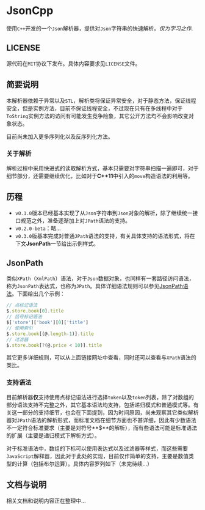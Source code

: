 # JsonCpp
使用`C++`开发的一个`Json`解析器，提供对`Json`字符串的快速解析。*仅为学习之作*.

## LICENSE
源代码在`MIT`协议下发布。具体内容要求见`LICENSE`文件。

## 简要说明
本解析器依赖于异常以及`STL`，解析类将保证异常安全，对于静态方法，保证线程安全，但是实例方法，目前不保证线程安全，不过现在只有在多线程中对于`ToString`实例方法的访问有可能发生竞争险象，其它公开方法均不会影响改变对象状态。

目前尚未加入更多序列化以及反序列化方法。

### 关于解析
解析过程中采用快进式的读取解析方式，基本只需要对字符串扫描一遍即可，对于细节部分，还需要继续优化，比如对于**C++11**中引入的`move`构造语法的利用等。

## 历程
* `v0.1.0`版本已经基本实现了从`Json`字符串到`Json`对象的解析，除了继续统一接口规范之外，准备逐渐加上对`JPath`语法的支持。
* `v0.2.0-beta`：略…
* `v0.3.0`版基本完成对普通`JPath`语法的支持，有关具体支持的语法形式，将在下文**JsonPath**一节给出示例样式。

## JsonPath
类似`XPath`（`XmlPath`）语法，对于`Json`数据对象，也同样有一套路径访问语法，称为`JsonPath`表达式，也称为`JPath`。具体详细语法规则可以参见[JsonPath语法](http://goessner.net/articles/JsonPath/)。下面给出几个示例：

``` JavaScript
// 点标记语法
$.store.book[0].title
// 括号标记语法
$['store']['book'][0]['title']
// 使用索引
$.store.book[(@.length-1)].title
// 过滤器
$.store.book[?(@.price < 10)].title
```

其它更多详细规则，可以从上面链接网址中查看，同时还可以查看与`XPath`语法的类比。

### 支持语法
目前解析器**仅**支持使用点标记语法进行选择`token`以及`token`列表，除了对数组的部分语法支持不完整之外，其它基本语法均支持，包括递归模式和普通模式等。有关这一部分的支持细节，也会在下面提到，因为时间原因，尚未观察其它类似解析器对`JPath`语法的解析形式，而标准文档在细节方面也不甚详细，因此有少数语法不一定符合标准要求（主要是对符号**$**的解析），而有些语法可能是标准语法的扩展（主要是递归模式下解析方式）。

对于标准语法中，数组的下标可以使用表达式以及过滤器等样式，而这些需要`JavaScript`解释器，因此对于此处的实现，目前仅作简单的支持，主要是数值类型的计算（包括布尔运算）。具体内容罗列如下（未完待续...）

## 文档与说明
相关文档和说明内容正在整理中…  
<!-- 要过年了 -->
